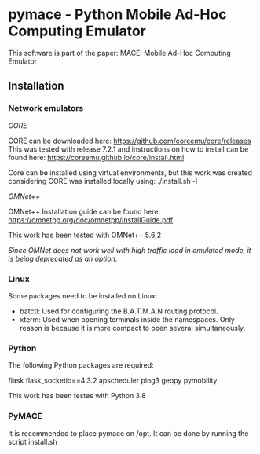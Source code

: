 # pymace - Python Mobile Ad-Hoc Computing Emulator
This software is part of the paper: MACE: Mobile Ad-Hoc Computing Emulator

## Installation

### Network emulators

*CORE*

CORE can be downloaded here: https://github.com/coreemu/core/releases
This was tested with release 7.2.1 and instructions on how to install can be found here: https://coreemu.github.io/core/install.html

Core can be installed using virtual environments, but this work was created considering CORE was installed locally using:
./install.sh -l

*OMNet++*

OMNet++ Installation guide can be found here:
https://omnetpp.org/doc/omnetpp/InstallGuide.pdf

This work has been tested with OMNet++ 5.6.2

*Since OMNet does not work well with high traffic load in emulated mode, it is being deprecated as an option.* 

### Linux

Some packages need to be installed on Linux:

- batctl: Used for configuring the B.A.T.M.A.N routing protocol.
- xterm: Used when opening terminals inside the namespaces. Only reason is because it is more compact to open several simultaneously.


### Python

The following Python packages are required:

flask
flask_socketio==4.3.2
apscheduler
ping3
geopy
pymobility

This work has been testes with Python 3.8

### PyMACE

It is recommended to place pymace on /opt. It can be done by running the script install.sh